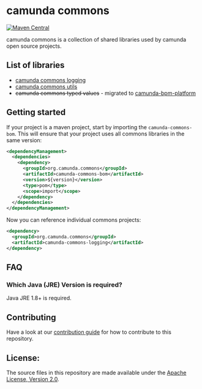 # camunda commons

[![Maven Central](https://maven-badges.herokuapp.com/maven-central/org.camunda.commons/camunda-commons-bom/badge.svg)](https://maven-badges.herokuapp.com/maven-central/org.camunda.commons/camunda-commons-bom)


camunda commons is a collection of shared libraries used by camunda open source projects.

## List of libraries

* [camunda commons logging][logging]
* [camunda commons utils][utils]
* ~~camunda commons typed values~~ - migrated to [camunda-bpm-platform][typed-values]


## Getting started

If your project is a maven project, start by importing the `camunda-commons-bom`.
This will ensure that your project uses all commons libraries in the same version:

```xml
<dependencyManagement>
  <dependencies>
    <dependency>
      <groupId>org.camunda.commons</groupId>
      <artifactId>camunda-commons-bom</artifactId>
      <version>${version}</version>
      <type>pom</type>
      <scope>import</scope>
    </dependency>
  </dependencies>
</dependencyManagement>
```

Now you can reference individual commons projects:

```xml
<dependency>
  <groupId>org.camunda.commons</groupId>
  <artifactId>camunda-commons-logging</artifactId>
</dependency>
```

## FAQ

### Which Java (JRE) Version is required?

Java JRE 1.8+ is required.

## Contributing

Have a look at our [contribution guide](https://github.com/camunda/camunda-bpm-platform/blob/master/CONTRIBUTING.md) for how to contribute to this repository.


## License:

The source files in this repository are made available under the <a href="LICENSE">Apache License, Version 2.0</a>.

[logging]: logging/
[utils]: utils/
[typed-values]: https://github.com/camunda/camunda-bpm-platform/tree/master/typed-values
